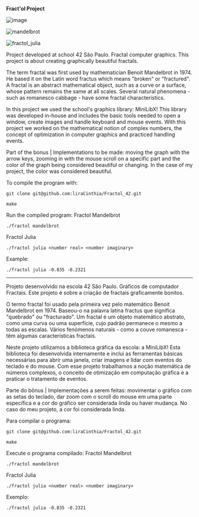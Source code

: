 **Fract'ol Project**

![image](https://github.com/user-attachments/assets/97395862-500e-49c0-8341-91c4bed08ce7)

![mandelbrot](https://github.com/user-attachments/assets/bce48945-0c20-4307-9171-999e2327e800)

![fractol_julia](https://github.com/user-attachments/assets/47d2ac57-8cd1-4f30-b5ff-bbff269f0077)


Project developed at school 42 São Paulo.
Fractal computer graphics. This project is about creating graphically beautiful fractals.

The term fractal was first used by mathematician Benoit Mandelbrot in 1974. He based it on the Latin word fractus which means "broken" or "fractured". A fractal is an abstract mathematical object, such as a curve or a surface, whose pattern remains the same at all scales.
Several natural phenomena - such as romanesco cabbage - have some fractal characteristics.

In this project we used the school's graphics library: MiniLibX!
This library was developed in-house and includes the basic tools needed to open a window, create images and handle keyboard and mouse events. With this project we worked on the mathematical notion of complex numbers, the concept of optimization in computer graphics and practiced handling events.

Part of the bonus | Implementations to be made:
moving the graph with the arrow keys, zooming in with the mouse scroll on a specific part and the color of the graph being considered beautiful or changing. In the case of my project, the color was considered beautiful.

To compile the program with:
```
git clone git@github.com:liraCinthia/Fractol_42.git
```
```
make
```
Run the compiled program:
Fractol Mandelbrot
```
./fractol mandelbrot
```
Fractol Julia
```
./fractol julia <number real> <number imaginary>
```
Example:
```
./fractol julia -0.835 -0.2321
```
____

Projeto desenvolvido na escola 42 São Paulo.
Gráficos de computador Fractais. Este projeto é sobre a criação de fractais graficamente bonitos.

O termo fractal foi usado pela primeira vez pelo matemático Benoit Mandelbrot em 1974. Baseou-o na palavra latina fractus que significa "quebrado" ou "fracturado". Um fractal é um objeto matemático abstrato, como uma curva ou uma superfície, cujo padrão permanece o mesmo a todas as escalas.
Vários fenómenos naturais - como a couve romanesca - têm algumas características fractais.

Neste projeto utilizamos a biblioteca gráfica da escola: a MiniLibX!
Esta biblioteca foi desenvolvida internamente e inclui as ferramentas básicas necessárias para abrir uma janela, criar imagens e lidar com eventos do teclado e do mouse. Com esse projeto trabalhamos a noção matemática de números complexos, o conceito de otimização em computação gráfica e a praticar o tratamento de eventos.

Parte do bônus | Implementações a serem feitas:
movimentar o gráfico com as setas do teclado, dar zoom com o scroll do mouse em uma parte específica e a cor do gráfico ser considerada linda ou haver mudança. No caso do meu projeto, a cor foi considerada linda.

Para compilar o programa:
```
git clone git@github.com:liraCinthia/Fractol_42.git
```
```
make
```
Execute o programa compilado:
Fractol Mandelbrot
```
./fractol mandelbrot
```
Fractol Julia
```
./fractol julia <number real> <number imaginary>
```
Exemplo:
```
./fractol julia -0.835 -0.2321
```
